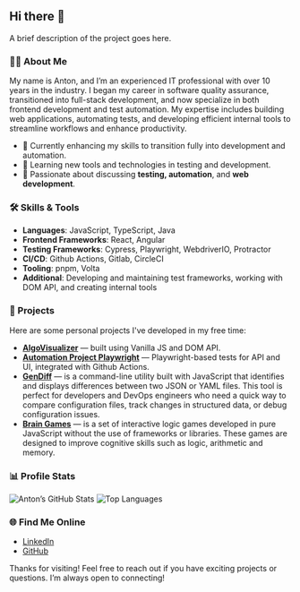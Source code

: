 ## Hi there 👋

<!-- ![GitHub Banner](https://your-banner-image-url.com) -->


A brief description of the project goes here.

### 👨‍💻 About Me
My name is Anton, and I’m an experienced IT professional with over 10 years in the industry. I began my career in software quality assurance, transitioned into full-stack development, and now specialize in both frontend development and test automation. My expertise includes building web applications, automating tests, and developing efficient internal tools to streamline workflows and enhance productivity. 

- 🔭 Currently enhancing my skills to transition fully into development and automation.
- 🌱 Learning new tools and technologies in testing and development.
- 💬 Passionate about discussing **testing, automation**, and **web development**.

### 🛠️ Skills & Tools
- **Languages**: JavaScript, TypeScript, Java
- **Frontend Frameworks**: React, Angular
- **Testing Frameworks**: Cypress, Playwright, WebdriverIO, Protractor
- **CI/CD**: Github Actions, Gitlab, CircleCI
- **Tooling**: pnpm, Volta
- **Additional**: Developing and maintaining test frameworks, working with DOM API, and creating internal tools

### 🚀 Projects
Here are some personal projects I've developed in my free time:

- **[AlgoVisualizer](https://github.com/zhukoff-av/AlgorithmsJS)** — built using Vanilla JS and DOM API.
- **[Automation Project Playwright](https://github.com/zhukoff-av/Playwright)** — Playwright-based tests for API and UI, integrated with Github Actions.
- **[GenDiff](https://github.com/zhukoff-av/Gendiff)** — is a command-line utility built with JavaScript that identifies and displays differences between two JSON or YAML files. This tool is perfect for developers and DevOps engineers who need a quick way to compare configuration files, track changes in structured data, or debug configuration issues.
- **[Brain Games](https://github.com/zhukoff-av/Brain-Games)** — is a set of interactive logic games developed in pure JavaScript without the use of frameworks or libraries. These games are designed to improve cognitive skills such as logic, arithmetic and memory.

### 📊 Profile Stats
![Anton’s GitHub Stats](https://github-readme-stats.vercel.app/api?username=zhukoff-av&show_icons=true&theme=default)
![Top Languages](https://github-readme-stats.vercel.app/api/top-langs/?username=zhukoff-av&layout=compact&langs_count=8&hide=html)

### 🌐 Find Me Online
- [LinkedIn](http://www.linkedin.com/in/antonzhukov1)
- [GitHub](https://github.com/zhukoff-av)

Thanks for visiting! Feel free to reach out if you have exciting projects or questions. I’m always open to connecting!
